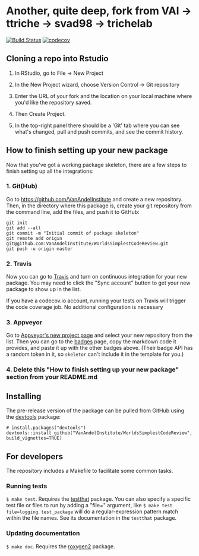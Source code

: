 # Another, quite deep, fork from VAI -> ttriche -> svad98 -> trichelab

[![Build Status](https://travis-ci.org/VanAndelInstitute/WorldsSimplestCodeReview.png?branch=master)](https://travis-ci.org/VanAndelInstitute/WorldsSimplestCodeReview)  [![codecov](https://codecov.io/gh/VanAndelInstitute/WorldsSimplestCodeReview/branch/master/graph/badge.svg)](https://codecov.io/gh/VanAndelInstitute/WorldsSimplestCodeReview)

## Cloning a repo into Rstudio

1. In RStudio, go to File -> New Project

2. In the New Project wizard, choose Version Control -> Git repository

3. Enter the URL of your fork and the location on your local machine where you'd
   like the repository saved.

4. Then Create Project.

5. In the top-right panel there should be a 'Git' tab where you can see what's
   changed, pull and push commits, and see the commit history.

## How to finish setting up your new package

Now that you've got a working package skeleton, there are a few steps to finish setting up all the integrations:

### 1. Git(Hub)

Go to https://github.com/VanAndelInstitute and create a new repository. Then, in the directory where this package is, create your git repository from the command line, add the files, and push it to GitHub:

    git init
    git add --all
    git commit -m "Initial commit of package skeleton"
    git remote add origin git@github.com:VanAndelInstitute/WorldsSimplestCodeReview.git
    git push -u origin master

### 2. Travis

Now you can go to [Travis](https://travis-ci.org/profile/VanAndelInstitute) and turn on continuous integration for your new package. You may need to click the "Sync account" button to get your new package to show up in the list.

If you have a codecov.io account, running your tests on Travis will trigger the code coverage job. No additional configuration is necessary

### 3. Appveyor

Go to [Appveyor's new project page](https://ci.appveyor.com/projects/new) and select your new repository from the list. Then you can go to the [badges](https://ci.appveyor.com/project/VanAndelInstitute/WorldsSimplestCodeReview/settings/badges) page, copy the markdown code it provides, and paste it up with the other badges above. (Their badge API has a random token in it, so `skeletor` can't include it in the template for you.)

### 4. Delete this "How to finish setting up your new package" section from your README.md

## Installing

<!-- If you're putting `WorldsSimplestCodeReview` on CRAN, it can be installed with

    install.packages("WorldsSimplestCodeReview") -->

The pre-release version of the package can be pulled from GitHub using the [devtools](https://github.com/hadley/devtools) package:

    # install.packages("devtools")
    devtools::install_github("VanAndelInstitute/WorldsSimplestCodeReview", build_vignettes=TRUE)

## For developers

The repository includes a Makefile to facilitate some common tasks.

### Running tests

`$ make test`. Requires the [testthat](https://github.com/hadley/testthat) package. You can also specify a specific test file or files to run by adding a "file=" argument, like `$ make test file=logging`. `test_package` will do a regular-expression pattern match within the file names. See its documentation in the `testthat` package.

### Updating documentation

`$ make doc`. Requires the [roxygen2](https://github.com/klutometis/roxygen) package.
